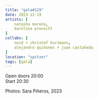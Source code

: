 ```yaml
---
title: "gala#129"
date: 2023-12-19
artists: [
	natasha moreno,
	karolina preuschl
]
collabs: [
	noid + christof kurzmann,
	alejandro quiñones + juan castañeda
]
location: "spitzer"
tags: [gala]
---
```

Open doors 20:00  
Start 20:30

Photos: Sara Piñeros, 2023


